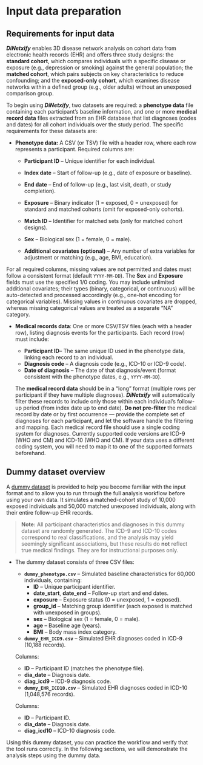 # Input data preparation

## Requirements for input data

***DiNetxify*** enables 3D disease network analysis on cohort data from electronic health records (EHR) and offers three study designs: the **standard cohort**, which compares individuals with a specific disease or exposure (e.g., depression or smoking) against the general population; the **matched cohort**, which pairs subjects on key characteristics to reduce confounding; and the **exposed-only cohort**, which examines disease networks within a defined group (e.g., older adults) without an unexposed comparison group.

To begin using ***DiNetxify***, two datasets are required: a **phenotype data** file containing each participant’s baseline information, and one or more **medical record data** files extracted from an EHR database that list diagnoses (codes and dates) for all cohort individuals over the study period. The specific requirements for these datasets are:

- **Phenotype data:** A CSV (or TSV) file with a header row, where each row represents a participant. Required columns are:

  - **Participant ID** – Unique identifier for each individual.

  - **Index date** – Start of follow-up (e.g., date of exposure or baseline).

  - **End date** – End of follow-up (e.g., last visit, death, or study completion).

  - **Exposure** – Binary indicator (1 = exposed, 0 = unexposed) for standard and matched cohorts (omit for exposed-only cohorts).

  - **Match ID** – Identifier for matched sets (only for matched cohort designs).

  - **Sex** – Biological sex (1 = female, 0 = male).

  - **Additional covariates (optional)** – Any number of extra variables for adjustment or matching (e.g., age, BMI, education).

For all required columns, missing values are not permitted and dates must follow a consistent format (default `YYYY-MM-DD`). The **Sex** and **Exposure** fields must use the specified 1/0 coding. You may include unlimited additional covariates; their types (binary, categorical, or continuous) will be auto-detected and processed accordingly (e.g., one-hot encoding for categorical variables). Missing values in continuous covariates are dropped, whereas missing categorical values are treated as a separate “NA” category.

- **Medical records data**: One or more CSV/TSV files (each with a header row), listing diagnosis events for the participants. Each record (row) must include:

  - **Participant ID**– The same unique ID used in the phenotype data, linking each record to an individual.
  - **Diagnosis code** – A diagnosis code (e.g., ICD-10 or ICD-9 code).
  - **Date of diagnosis** – The date of that diagnosis/event (format consistent with the phenotype dates, e.g., `YYYY-MM-DD`).

  The **medical record data** should be in a “long” format (multiple rows per participant if they have multiple diagnoses). ***DiNetxify*** will automatically filter these records to include only those within each individual’s follow-up period (from index date up to end date). **Do not pre-filter** the medical record by date or by first occurrence — provide the complete set of diagnoses for each participant, and let the software handle the filtering and mapping. Each medical record file should use a single coding system for diagnoses. Currently supported code versions are ICD-9 (WHO and CM) and ICD-10 (WHO and CM). If your data uses a different coding system, you will need to map it to one of the supported formats beforehand.

## Dummy dataset overview

A [dummy dataset](https://github.com/HZcohort/DiNetxify/tree/main/tests/data) is provided to help you become familiar with the input format and to allow you to run through the full analysis workflow before using your own data. It simulates a matched-cohort study of 10,000 exposed individuals and 50,000 matched unexposed individuals, along with their entire follow-up EHR records.

> **Note:** All participant characteristics and diagnoses in this dummy dataset are randomly generated. The ICD-9 and ICD-10 codes correspond to real classifications, and the analysis may yield seemingly significant associations, but these results do **not** reflect true medical findings. They are for instructional purposes only.

- The dummy dataset consists of three CSV files:
  - **`dummy_phenotype.csv`** – Simulated baseline characteristics for 60,000 individuals, containing:
    - **ID** – Unique participant identifier.
    - **date_start**, **date_end** – Follow-up start and end dates.
    - **exposure** – Exposure status (0 = unexposed, 1 = exposed).
    - **group_id** – Matching group identifier (each exposed is matched with unexposed in groups).
    - **sex** – Biological sex (1 = female, 0 = male).
    - **age** – Baseline age (years).
    - **BMI** – Body mass index category.
  - **`dummy_EHR_ICD9.csv`** – Simulated EHR diagnoses coded in ICD-9 (10,188 records).
  
  Columns:
    - **ID** – Participant ID (matches the phenotype file).
    - **dia_date** – Diagnosis date.
    - **diag_icd9** – ICD-9 diagnosis code.
  - **`dummy_EHR_ICD10.csv`** – Simulated EHR diagnoses coded in ICD-10 (1,048,576 records). 
  
  Columns:
    - **ID** – Participant ID.
    - **dia_date** – Diagnosis date.
    - **diag_icd10** – ICD-10 diagnosis code.

Using this dummy dataset, you can practice the workflow and verify that the tool runs correctly. In the following sections, we will demonstrate the analysis steps using the dummy data.